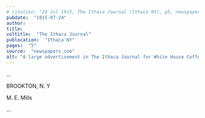 ```yaml
---
# citation: "24 Jul 1915, The Ithaca Journal (Ithaca NY), p5, newspapers.com"
pubdate:  "1915-07-24"
author: 
title: 
voltitle:  "The Ithaca Journal"
publocation:  "Ithaca NY"
pages:  "5"
source:  "newspapers.com"
alt: "A large advertisement in The Ithaca Journal for White House Coffee lists area stores where the product can be purchased, M. E. Mills among them."
---
```

...

BROOKTON, N. Y

M. E. Mills

...
